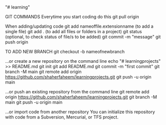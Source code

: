 "# learning"

GIT COMMANDS
Everytime you start coding do this
git pull origin

When adding/updating code
git add nameoffile.extensionname (to add a single file)
git add . (to add all files or folders in a project)
git status (optional, to check status of file/s to be added)
git commit -m "message" 
git push origin

TO ADD NEW BRANCH
git checkout -b nameofnewbranch


…or create a new repository on the command line
echo "# learningprojects" >> README.md
git init
git add README.md
git commit -m "first commit"
git branch -M main
git remote add origin https://github.com/shaherfaheem/learningprojects.git
git push -u origin main


…or push an existing repository from the command line
git remote add origin https://github.com/shaherfaheem/learningprojects.git
git branch -M main
git push -u origin main


…or import code from another repository
You can initialize this repository with code from a Subversion, Mercurial, or TFS project.

